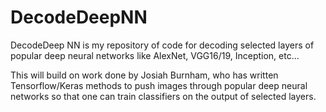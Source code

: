 # DecodeDeepNN

DecodeDeep NN is my repository of code for decoding selected layers of popular 
deep neural networks like AlexNet, VGG16/19, Inception, etc...

This will build on work done by Josiah Burnham, who has written Tensorflow/Keras
methods to push images through popular deep neural networks so that one can train
classifiers on the output of selected layers.
